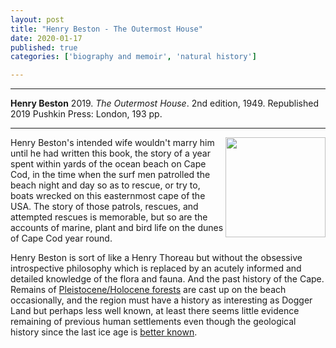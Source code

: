 ```yaml
---
layout: post
title: "Henry Beston - The Outermost House"
date: 2020-01-17
published: true
categories: ['biography and memoir', 'natural history']

---
```



***
<b>Henry Beston</b> 2019. _The Outermost House_. 2nd edition, 1949. Republished 2019 Pushkin Press: London, 193 pp.

***
<img align="right" width="160" src="https://www.pushkinpress.com/wp-content/uploads/2020/01/getimage-63-600x921.jpeg" alt="">  

Henry Beston's intended wife wouldn't marry him until he had written this book, the story of a year spent within yards of the ocean beach on Cape Cod, in the time when the surf men patrolled the beach night and day so as to rescue, or try to, boats wrecked on this easternmost cape of the USA.  The story of those patrols, rescues, and attempted rescues is memorable, but so are the accounts of marine, plant and bird life on the dunes of Cape Cod year round.  

Henry Beston is sort of like a Henry Thoreau but without the obsessive introspective philosophy which is replaced by an acutely informed and detailed knowledge of the flora and fauna.  And the past history of the Cape. Remains of [Pleistocene/Holocene forests](https://archive.boston.com/news/local/massachusetts/articles/2005/12/04/sunken_treasure/) are cast up on the beach occasionally, and the region must have a history as interesting as Dogger Land but perhaps less well known, at least there seems little evidence remaining of previous human settlements even though the geological history since the last ice age is [better known](https://www.sciencedirect.com/science/article/abs/pii/S0025322705003609?via%3Dihub).   


